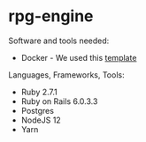 # rpg-engine

Software and tools needed:

* Docker - We used this [template](https://docs.docker.com/compose/rails/)

Languages, Frameworks, Tools:
* Ruby 2.7.1
* Ruby on Rails 6.0.3.3
* Postgres
* NodeJS 12
* Yarn

